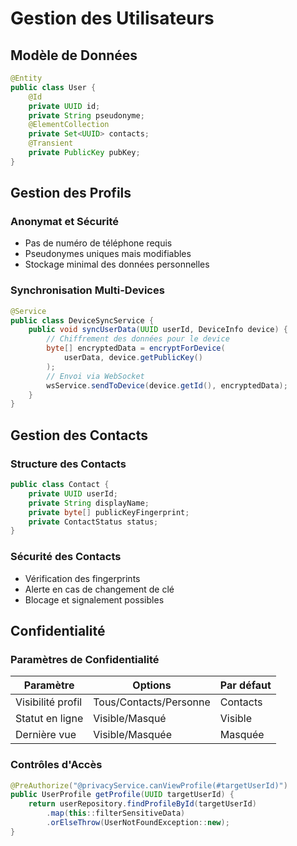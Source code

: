 # Gestion des Utilisateurs

## Modèle de Données

```java
@Entity
public class User {
    @Id
    private UUID id;
    private String pseudonyme;
    @ElementCollection
    private Set<UUID> contacts; 
    @Transient
    private PublicKey pubKey;
}
```

## Gestion des Profils

### Anonymat et Sécurité
- Pas de numéro de téléphone requis
- Pseudonymes uniques mais modifiables
- Stockage minimal des données personnelles

### Synchronisation Multi-Devices
```java
@Service
public class DeviceSyncService {
    public void syncUserData(UUID userId, DeviceInfo device) {
        // Chiffrement des données pour le device
        byte[] encryptedData = encryptForDevice(
            userData, device.getPublicKey()
        );
        // Envoi via WebSocket
        wsService.sendToDevice(device.getId(), encryptedData);
    }
}
```

## Gestion des Contacts

### Structure des Contacts
```java
public class Contact {
    private UUID userId;
    private String displayName;
    private byte[] publicKeyFingerprint;
    private ContactStatus status;
}
```

### Sécurité des Contacts
- Vérification des fingerprints
- Alerte en cas de changement de clé
- Blocage et signalement possibles

## Confidentialité

### Paramètres de Confidentialité
| Paramètre | Options | Par défaut |
|-----------|---------|------------|
| Visibilité profil | Tous/Contacts/Personne | Contacts |
| Statut en ligne | Visible/Masqué | Visible |
| Dernière vue | Visible/Masquée | Masquée |

### Contrôles d'Accès
```java
@PreAuthorize("@privacyService.canViewProfile(#targetUserId)")
public UserProfile getProfile(UUID targetUserId) {
    return userRepository.findProfileById(targetUserId)
        .map(this::filterSensitiveData)
        .orElseThrow(UserNotFoundException::new);
}
